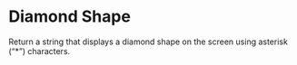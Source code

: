 # Diamond Shape

Return a string that displays a diamond shape on the screen using asterisk (“*”) characters.
